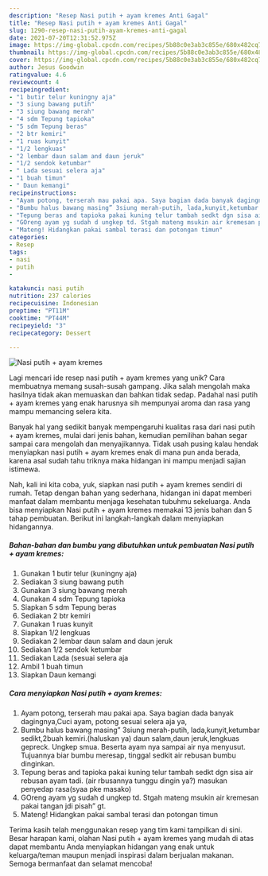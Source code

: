 ```yaml
---
description: "Resep Nasi putih + ayam kremes Anti Gagal"
title: "Resep Nasi putih + ayam kremes Anti Gagal"
slug: 1290-resep-nasi-putih-ayam-kremes-anti-gagal
date: 2021-07-20T12:31:52.975Z
image: https://img-global.cpcdn.com/recipes/5b88c0e3ab3c855e/680x482cq70/nasi-putih-ayam-kremes-foto-resep-utama.jpg
thumbnail: https://img-global.cpcdn.com/recipes/5b88c0e3ab3c855e/680x482cq70/nasi-putih-ayam-kremes-foto-resep-utama.jpg
cover: https://img-global.cpcdn.com/recipes/5b88c0e3ab3c855e/680x482cq70/nasi-putih-ayam-kremes-foto-resep-utama.jpg
author: Jesus Goodwin
ratingvalue: 4.6
reviewcount: 4
recipeingredient:
- "1 butir telur kuningny aja"
- "3 siung bawang putih"
- "3 siung bawang merah"
- "4 sdm Tepung tapioka"
- "5 sdm Tepung beras"
- "2 btr kemiri"
- "1 ruas kunyit"
- "1/2 lengkuas"
- "2 lembar daun salam and daun jeruk"
- "1/2 sendok ketumbar"
- " Lada sesuai selera aja"
- "1 buah timun"
- " Daun kemangi"
recipeinstructions:
- "Ayam potong, terserah mau pakai apa. Saya bagian dada banyak dagingnya,Cuci ayam, potong sesuai selera aja ya,"
- "Bumbu halus bawang masing” 3siung merah-putih, lada,kunyit,ketumbar sedikt,2buah kemiri.(haluskan ya) daun salam,daun jeruk,lengkuas gepreck. Ungkep smua. Beserta ayam nya sampai air nya menyusut. Tujuannya biar bumbu meresap, tinggal sedkit air rebusan bumbu dinginkan."
- "Tepung beras and tapioka pakai kuning telur tambah sedkt dgn sisa air rebusan ayam tadi. (air rbusannya tunggu dingin ya?) masukan penyedap rasa(syaa pke masako)"
- "GOreng ayam yg sudah d ungkep td. Stgah mateng msukin air kremesan pakai tangan jdi pisah” gt."
- "Mateng! Hidangkan pakai sambal terasi dan potongan timun"
categories:
- Resep
tags:
- nasi
- putih
- 

katakunci: nasi putih  
nutrition: 237 calories
recipecuisine: Indonesian
preptime: "PT11M"
cooktime: "PT44M"
recipeyield: "3"
recipecategory: Dessert

---
```



![Nasi putih + ayam kremes](https://img-global.cpcdn.com/recipes/5b88c0e3ab3c855e/680x482cq70/nasi-putih-ayam-kremes-foto-resep-utama.jpg)

Lagi mencari ide resep nasi putih + ayam kremes yang unik? Cara membuatnya memang susah-susah gampang. Jika salah mengolah maka hasilnya tidak akan memuaskan dan bahkan tidak sedap. Padahal nasi putih + ayam kremes yang enak harusnya sih mempunyai aroma dan rasa yang mampu memancing selera kita.



Banyak hal yang sedikit banyak mempengaruhi kualitas rasa dari nasi putih + ayam kremes, mulai dari jenis bahan, kemudian pemilihan bahan segar sampai cara mengolah dan menyajikannya. Tidak usah pusing kalau hendak menyiapkan nasi putih + ayam kremes enak di mana pun anda berada, karena asal sudah tahu triknya maka hidangan ini mampu menjadi sajian istimewa.


Nah, kali ini kita coba, yuk, siapkan nasi putih + ayam kremes sendiri di rumah. Tetap dengan bahan yang sederhana, hidangan ini dapat memberi manfaat dalam membantu menjaga kesehatan tubuhmu sekeluarga. Anda bisa menyiapkan Nasi putih + ayam kremes memakai 13 jenis bahan dan 5 tahap pembuatan. Berikut ini langkah-langkah dalam menyiapkan hidangannya.

<!--inarticleads1-->

##### Bahan-bahan dan bumbu yang dibutuhkan untuk pembuatan Nasi putih + ayam kremes:

1. Gunakan 1 butir telur (kuningny aja)
1. Sediakan 3 siung bawang putih
1. Gunakan 3 siung bawang merah
1. Gunakan 4 sdm Tepung tapioka
1. Siapkan 5 sdm Tepung beras
1. Sediakan 2 btr kemiri
1. Gunakan 1 ruas kunyit
1. Siapkan 1/2 lengkuas
1. Sediakan 2 lembar daun salam and daun jeruk
1. Sediakan 1/2 sendok ketumbar
1. Sediakan  Lada (sesuai selera aja
1. Ambil 1 buah timun
1. Siapkan  Daun kemangi




<!--inarticleads2-->

##### Cara menyiapkan Nasi putih + ayam kremes:

1. Ayam potong, terserah mau pakai apa. Saya bagian dada banyak dagingnya,Cuci ayam, potong sesuai selera aja ya,
1. Bumbu halus bawang masing” 3siung merah-putih, lada,kunyit,ketumbar sedikt,2buah kemiri.(haluskan ya) daun salam,daun jeruk,lengkuas gepreck. Ungkep smua. Beserta ayam nya sampai air nya menyusut. Tujuannya biar bumbu meresap, tinggal sedkit air rebusan bumbu dinginkan.
1. Tepung beras and tapioka pakai kuning telur tambah sedkt dgn sisa air rebusan ayam tadi. (air rbusannya tunggu dingin ya?) masukan penyedap rasa(syaa pke masako)
1. GOreng ayam yg sudah d ungkep td. Stgah mateng msukin air kremesan pakai tangan jdi pisah” gt.
1. Mateng! Hidangkan pakai sambal terasi dan potongan timun




Terima kasih telah menggunakan resep yang tim kami tampilkan di sini. Besar harapan kami, olahan Nasi putih + ayam kremes yang mudah di atas dapat membantu Anda menyiapkan hidangan yang enak untuk keluarga/teman maupun menjadi inspirasi dalam berjualan makanan. Semoga bermanfaat dan selamat mencoba!
